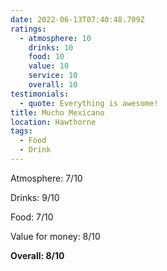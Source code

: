 ```yaml
---
date: 2022-06-13T07:40:48.709Z
ratings:
  - atmosphere: 10
    drinks: 10
    food: 10
    value: 10
    service: 10
    overall: 10
testimonials:
  - quote: Everything is awesome!
title: Mucho Mexicano
location: Hawthorne
tags:
  - Food
  - Drink
---
```

Atmosphere: 7/10

Drinks: 9/10

Food: 7/10

Value for money: 8/10

**Overall: 8/10**